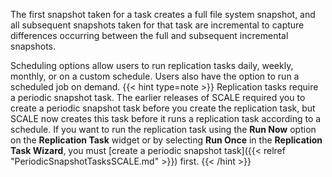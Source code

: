---
---

The first snapshot taken for a task creates a full file system snapshot, and all subsequent snapshots taken for that task are incremental to capture differences occurring between the full and subsequent incremental snapshots.

Scheduling options allow users to run replication tasks daily, weekly, monthly, or on a custom schedule. 
Users also have the option to run a scheduled job on demand. 
{{< hint type=note >}}
Replication tasks require a periodic snapshot task. 
The earlier releases of SCALE required you to create a periodic snapshot task before you create the replication task, but SCALE now creates this task before it runs a replication task according to a schedule.
If you want to run the replication task using the **Run Now** option on the **Replication Task** widget or by selecting **Run Once** in the **Replication Task Wizard**, you must [create a periodic snapshot task]({{< relref "PeriodicSnapshotTasksSCALE.md" >}}) first.
{{< /hint >}}